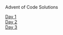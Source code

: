 Advent of Code Solutions

[Day 1](https://github.com/MichaelFroeschen/aoc/tree/main/scripts/day1)  
[Day 2](https://github.com/MichaelFroeschen/aoc/tree/main/scripts/day2)  
[Day 3](https://github.com/MichaelFroeschen/aoc/tree/main/scripts/day3)
